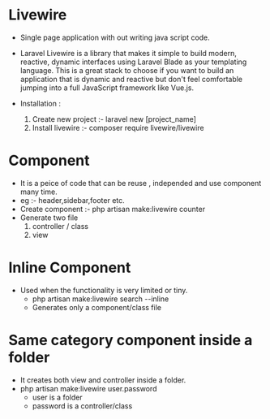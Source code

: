 # Livewire

- Single page application with out writing java script code.
- Laravel Livewire is a library that makes it simple to build modern, reactive, dynamic interfaces using Laravel Blade as your templating language. This is a great stack to choose if you want to build an application that is dynamic and reactive but don't feel comfortable jumping into a full JavaScript framework like Vue.js.

- Installation :
  1.  Create new project :- laravel new [project_name]
  2.  Install livewire :- composer require livewire/livewire

# Component

- It is a peice of code that can be reuse , independed and use component many time.
- eg :- header,sidebar,footer etc.
- Create component :- php artisan make:livewire counter
- Generate two file
  1. controller / class
  2. view

# Inline Component

- Used when the functionality is very limited or tiny.
  - php artisan make:livewire search --inline
  - Generates only a component/class file

# Same category component inside a folder

- It creates both view and controller inside a folder.
- php artisan make:livewire user.password
  - user is a folder
  - password is a controller/class
